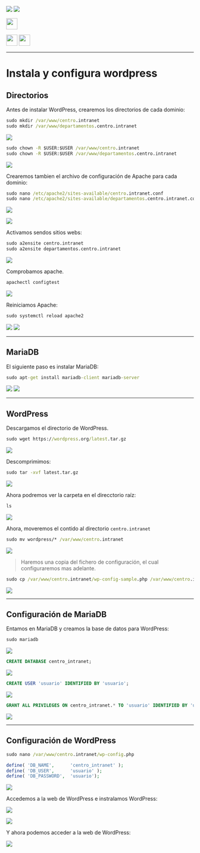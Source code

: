 ![](/.resGen/_bannerD.png#gh-dark-mode-only)
![](/.resGen/_bannerL.png#gh-light-mode-only)

<a href="/Tema1/ServidoresWeb/readme.md"><img src="/.resGen/_back.svg" width="30"></a>

<a href="/md/2.md"><img src="/md/res/_arrow_r.svg" width="30"></a>
<a href="/md/4.md"><img src="/md/res/_arrow.svg" width="30"></a>

---

# Instala y configura wordpress

## Directorios

Antes de instalar WordPress, crearemos los directorios de cada dominio:

``` cmd
sudo mkdir /var/www/centro.intranet
sudo mkdir /var/www/departamentos.centro.intranet
```

![](img/11.png)

``` cmd
sudo chown -R $USER:$USER /var/www/centro.intranet
sudo chown -R $USER:$USER /var/www/departamentos.centro.intranet
```

![](img/12.png)

Crearemos tambien el archivo de configuración de Apache para cada dominio:

``` cmd
sudo nano /etc/apache2/sites-available/centro.intranet.conf
sudo nano /etc/apache2/sites-available/departamentos.centro.intranet.conf
```

![](img/13.png)

![](img/14.png)

Activamos sendos sitios webs:

``` cmd
sudo a2ensite centro.intranet
sudo a2ensite departamentos.centro.intranet
```

![](img/15.png)

Comprobamos apache.

``` cmd
apachectl configtest
```

![](img/16.png)


Reiniciamos Apache:

``` cmd
sudo systemctl reload apache2
```

![](img/17.png)
![](img/18.png)

---

## MariaDB

El siguiente paso es instalar MariaDB:

``` cmd
sudo apt-get install mariadb-client mariadb-server
```

![](img/19.png)
![](img/20.png)

---

## WordPress 

Descargamos el directorio de WordPress.

``` cmd
sudo wget https://wordpress.org/latest.tar.gz
```

![](img/21.png)

Descomprimimos:

``` cmd
sudo tar -xvf latest.tar.gz
```

![](img/22.png)

Ahora podremos ver la carpeta en el direcctorio raíz:

``` cmd
ls
```

![](img/23.png)

Ahora, moveremos el contido al directorio `centro.intranet`

``` cmd
sudo mv wordpress/* /var/www/centro.intranet
```

![](img/24.png)

> Haremos una copia del fichero de configuración, el cual configuraremos mas adelante.

``` cmd
sudo cp /var/www/centro.intranet/wp-config-sample.php /var/www/centro.intranet/wp-config.php
```

![](img/30.png)

---

## Configuración de MariaDB

Entamos en MariaDB y creamos la base de datos para WordPress:

``` cmd
sudo mariadb
```

![](img/25.png)

``` sql
CREATE DATABASE centro_intranet;
```

![](img/26.png)

``` sql
CREATE USER 'usuario' IDENTIFIED BY 'usuario';
```

![](img/27.png)

``` sql
GRANT ALL PRIVILEGES ON centro_intranet.* TO 'usuario' IDENTIFIED BY 'usuario';
```

![](img/28.png)

---

## Configuración de WordPress

``` cmd
sudo nano /var/www/centro.intranet/wp-config.php
```
``` php
define( 'DB_NAME',      'centro_intranet' );
define( 'DB_USER',      'usuario' );
define( 'DB_PASSWORD',  'usuario');
```

![](img/29.png)

Accedemos a la web de WordPress e instralamos WordPress:

![](img/31.png)

![](img/32.png)

Y ahora podemos acceder a la web de WordPress:

![](img/33.png)